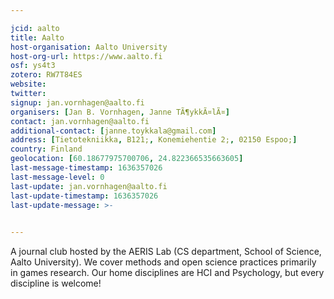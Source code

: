 ```yaml
---

jcid: aalto
title: Aalto
host-organisation: Aalto University
host-org-url: https://www.aalto.fi
osf: ys4t3
zotero: RW7T84ES
website: 
twitter: 
signup: jan.vornhagen@aalto.fi
organisers: [Jan B. Vornhagen, Janne TÃ¶ykkÃ¤lÃ¤]
contact: jan.vornhagen@aalto.fi
additional-contact: [janne.toykkala@gmail.com]
address: [Tietotekniikka, B121;, Konemiehentie 2;, 02150 Espoo;]
country: Finland
geolocation: [60.18677975700706, 24.822366535663605]
last-message-timestamp: 1636357026
last-message-level: 0
last-update: jan.vornhagen@aalto.fi
last-update-timestamp: 1636357026
last-update-message: >-
  

---
```


A journal club hosted by the AERIS Lab (CS department, School of Science, Aalto University). We cover methods and open science practices primarily in games research. Our home disciplines are HCI and Psychology, but every discipline is welcome!

